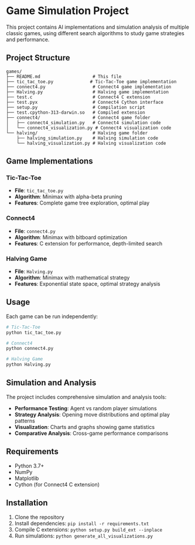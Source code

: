 # Game Simulation Project

This project contains AI implementations and simulation analysis of multiple classic games, using different search algorithms to study game strategies and performance.

## Project Structure

```
games/
├── README.md                    # This file
├── tic_tac_toe.py              # Tic-Tac-Toe game implementation
├── connect4.py                  # Connect4 game implementation
├── Halving.py                   # Halving game implementation
├── test.c                       # Connect4 C extension
├── test.pyx                     # Connect4 Cython interface
├── setup.py                     # Compilation script
├── test.cpython-313-darwin.so   # Compiled extension
├── connect4/                    # Connect4 game folder
│   ├── connect4_simulation.py   # Connect4 simulation code
│   └── connect4_visualization.py # Connect4 visualization code
└── halving/                     # Halving game folder
    ├── halving_simulation.py    # Halving simulation code
    └── halving_visualization.py # Halving visualization code
```

## Game Implementations

### Tic-Tac-Toe
- **File**: `tic_tac_toe.py`
- **Algorithm**: Minimax with alpha-beta pruning
- **Features**: Complete game tree exploration, optimal play

### Connect4
- **File**: `connect4.py`
- **Algorithm**: Minimax with bitboard optimization
- **Features**: C extension for performance, depth-limited search

### Halving Game
- **File**: `Halving.py`
- **Algorithm**: Minimax with mathematical strategy
- **Features**: Exponential state space, optimal strategy analysis

## Usage

Each game can be run independently:

```bash
# Tic-Tac-Toe
python tic_tac_toe.py

# Connect4
python connect4.py

# Halving Game
python Halving.py
```

## Simulation and Analysis

The project includes comprehensive simulation and analysis tools:

- **Performance Testing**: Agent vs random player simulations
- **Strategy Analysis**: Opening move distributions and optimal play patterns
- **Visualization**: Charts and graphs showing game statistics
- **Comparative Analysis**: Cross-game performance comparisons

## Requirements

- Python 3.7+
- NumPy
- Matplotlib
- Cython (for Connect4 C extension)

## Installation

1. Clone the repository
2. Install dependencies: `pip install -r requirements.txt`
3. Compile C extensions: `python setup.py build_ext --inplace`
4. Run simulations: `python generate_all_visualizations.py` 